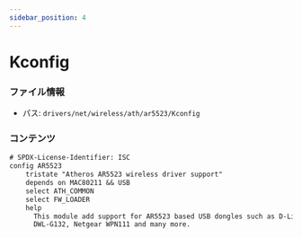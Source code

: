 ```yaml
---
sidebar_position: 4
---
```

# Kconfig

### ファイル情報

- パス: `drivers/net/wireless/ath/ar5523/Kconfig`

### コンテンツ

```txt
# SPDX-License-Identifier: ISC
config AR5523
	tristate "Atheros AR5523 wireless driver support"
	depends on MAC80211 && USB
	select ATH_COMMON
	select FW_LOADER
	help
	  This module add support for AR5523 based USB dongles such as D-Link
	  DWL-G132, Netgear WPN111 and many more.

```
